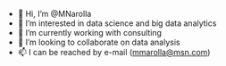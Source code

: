 - 👋 Hi, I’m @MNarolla
- 👀 I’m interested in data science and big data analytics
- 🌱 I’m currently working with consulting
- 💞️ I’m looking to collaborate on data analysis
- 📫 I can be reached by e-mail (mmarolla@msn.com)

<!---
MNarolla/MNarolla is a ✨ special ✨ repository because its `README.md` (this file) appears on your GitHub profile.
You can click the Preview link to take a look at your changes.
--->
